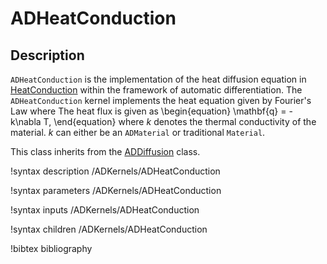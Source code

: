 # ADHeatConduction

## Description

`ADHeatConduction` is the implementation of the heat diffusion equation in [HeatConduction](/HeatConduction.md) within the framework of automatic differentiation.
The `ADHeatConduction` kernel implements the heat equation given by Fourier's Law where The heat flux is given as
\begin{equation}
\mathbf{q} = - k\nabla T,
\end{equation}
where $k$ denotes the thermal conductivity of the material. $k$ can either be an `ADMaterial` or traditional `Material`.

This class inherits from the [ADDiffusion](/ADDiffusion.md) class.

!syntax description /ADKernels/ADHeatConduction<RESIDUAL>

!syntax parameters /ADKernels/ADHeatConduction<RESIDUAL>

!syntax inputs /ADKernels/ADHeatConduction<RESIDUAL>

!syntax children /ADKernels/ADHeatConduction<RESIDUAL>

!bibtex bibliography
